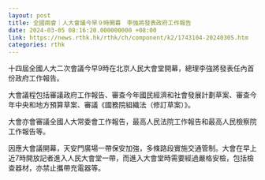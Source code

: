 ```yaml
---
layout: post
title: 全國兩會｜人大會議今早９時開幕　李強將發表政府工作報告
date: 2024-03-05 08:16:20.000000000 +08:00
link: https://news.rthk.hk/rthk/ch/component/k2/1743104-20240305.htm
categories: rthk
---
```


十四屆全國人大二次會議今早9時在北京人民大會堂開幕，總理李強將發表任內首份政府工作報告。

大會議程包括審議政府工作報告、審查今年國民經濟和社會發展計劃草案、審查今年中央和地方預算草案、審議《國務院組織法（修訂草案）》。

大會亦會審議全國人大常委會工作報告，最高人民法院工作報告和最高人民檢察院工作報告等。

因應大會議開幕，天安門廣場一帶保安加強，多條路段實施交通管制。大會在早上近7時開放記者進入人民大會堂一帶，而進入大會堂時需要經過嚴格安檢，包括檢查器材，亦禁止攜帶充電器等。
